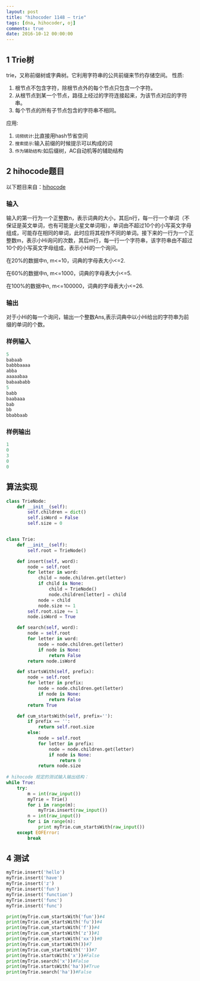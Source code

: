 ```yaml
---
layout: post
title: "hihocoder 1148 — trie"
tags: [dna, hihocoder, oj]
comments: true
date: 2016-10-12 00:00:00
---
```


## 1 Trie树  
trie，又称前缀树或字典树。它利用字符串的公共前缀来节约存储空间。
性质:  

1. 根节点不包含字符，除根节点外的每个节点只包含一个字符。
2. 从根节点到某一个节点，路径上经过的字符连接起来，为该节点对应的字符串。
3. 每个节点的所有子节点包含的字符串不相同。  

应用:  

1. `词频统计`:比直接用hash节省空间
2. `搜索提示`:输入前缀的时候提示可以构成的词
3. `作为辅助结构`:如后缀树，AC自动机等的辅助结构  

<!--more-->
## 2 hihocode题目
以下题目来自：[hihocode](http://hihocoder.com/problemset/problem/1148)  
### 输入  
输入的第一行为一个正整数n，表示词典的大小，其后n行，每一行一个单词（不保证是英文单词，也有可能是火星文单词哦），单词由不超过10个的小写英文字母组成，可能存在相同的单词，此时应将其视作不同的单词。接下来的一行为一个正整数m，表示小Hi询问的次数，其后m行，每一行一个字符串，该字符串由不超过10个的小写英文字母组成，表示小Hi的一个询问。

在20%的数据中n, m<=10，词典的字母表大小<=2.

在60%的数据中n, m<=1000，词典的字母表大小<=5.

在100%的数据中n, m<=100000，词典的字母表大小<=26.

### 输出  
对于小Hi的每一个询问，输出一个整数Ans,表示词典中以小Hi给出的字符串为前缀的单词的个数。

### 样例输入  

```py
5
babaab
babbbaaaa
abba
aaaaabaa
babaababb
5
babb
baabaaa
bab
bb
bbabbaab
```  
### 样例输出  

```py
1
0
3
0
0
```  
## 算法实现  

```py
class TrieNode:
    def __init__(self):
        self.children = dict()
        self.isWord = False
        self.size = 0


class Trie:
    def __init__(self):
        self.root = TrieNode()

    def insert(self, word):
        node = self.root
        for letter in word:
            child = node.children.get(letter)
            if child is None:
                child = TrieNode()
                node.children[letter] = child
            node = child
            node.size += 1
        self.root.size += 1
        node.isWord = True

    def search(self, word):
        node = self.root
        for letter in word:
            node = node.children.get(letter)
            if node is None:
                return False
        return node.isWord

    def startsWith(self, prefix):
        node = self.root
        for letter in prefix:
            node = node.children.get(letter)
            if node is None:
                return False
        return True

    def cum_startsWith(self, prefix=''):
        if prefix == '':
            return self.root.size
        else:
            node = self.root
            for letter in prefix:
                node = node.children.get(letter)
                if node is None:
                    return 0
            return node.size
            
# hihocode 规定的测试输入输出结构：            
while True:
    try:
        m = int(raw_input())
        myTrie = Trie()
        for i in range(m):
            myTrie.insert(raw_input())
        n = int(raw_input())
        for i in range(n):
            print myTrie.cum_startsWith(raw_input())
    except EOFError:
        break
```  
## 4 测试  
```py
myTrie.insert('hello')
myTrie.insert('have')
myTrie.insert('z')
myTrie.insert('fun')
myTrie.insert('function')
myTrie.insert('func')
myTrie.insert('func')

print(myTrie.cum_startsWith('fun'))#4
print(myTrie.cum_startsWith('fu'))#4
print(myTrie.cum_startsWith('f'))#4
print(myTrie.cum_startsWith('z'))#1
print(myTrie.cum_startsWith('xx'))#0
print(myTrie.cum_startsWith())#7
print(myTrie.cum_startsWith(''))#7
print(myTrie.startsWith('x'))#False
print(myTrie.search('x'))#False
print(myTrie.startsWith('ha'))#True
print(myTrie.search('ha'))#False
```